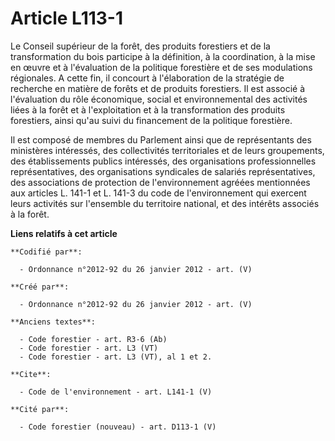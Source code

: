 # Article L113-1

Le Conseil supérieur de la forêt, des produits forestiers et de la transformation du bois participe à la définition, à la
coordination, à la mise en œuvre et à l'évaluation de la politique forestière et de ses modulations régionales. A cette fin,
il concourt à l'élaboration de la stratégie de recherche en matière de forêts et de produits forestiers. Il est associé à
l'évaluation du rôle économique, social et environnemental des activités liées à la forêt et à l'exploitation et à la
transformation des produits forestiers, ainsi qu'au suivi du financement de la politique forestière. 

Il est composé de membres du Parlement ainsi que de représentants des ministères intéressés, des collectivités territoriales
et de leurs groupements, des établissements publics intéressés, des organisations professionnelles représentatives, des
organisations syndicales de salariés représentatives, des associations de protection de l'environnement agréées mentionnées
aux articles L. 141-1 et L. 141-3 du code de l'environnement qui exercent leurs activités sur l'ensemble du territoire
national, et des intérêts associés à la forêt.

**Liens relatifs à cet article**

	**Codifié par**:

	  - Ordonnance n°2012-92 du 26 janvier 2012 - art. (V)

	**Créé par**:

	  - Ordonnance n°2012-92 du 26 janvier 2012 - art. (V)

	**Anciens textes**:

	  - Code forestier - art. R3-6 (Ab)
	  - Code forestier - art. L3 (VT)
	  - Code forestier - art. L3 (VT), al 1 et 2.

	**Cite**:

	  - Code de l'environnement - art. L141-1 (V)

	**Cité par**:

	  - Code forestier (nouveau) - art. D113-1 (V)
